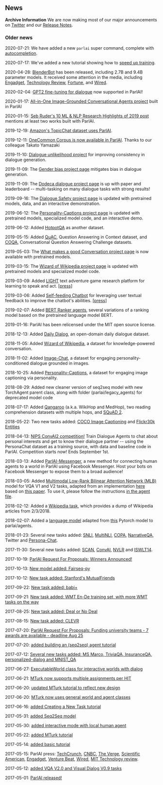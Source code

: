 ## News

**Archive Information**
We are now making most of our major announcements on [Twitter](https://twitter.com/parlai_parley) and our
[Release Notes](https://github.com/facebookresearch/ParlAI/releases).

### Older news

2020-07-21: We have added a new `parlai` super command, complete with [autocompletion](https://parl.ai/docs/tutorial_tipsntricks.html#command-line-tool).

2020-07-17: We've added a new tutorial showing how to [speed up training](https://parl.ai/docs/tutorial_fast.html).

2020-04-28: [BlenderBot](https://parl.ai/projects/recipes/) has been released, including 2.7B and 9.4B parameter models. It received some attention in the media, including [Engadget](https://www.engadget.com/facebook-chatbot-ai-open-source-blender-150001320.html), [Technology Review](https://www.technologyreview.com/2020/04/29/1000795/facebook-ai-chatbot-blender-beats-google-meena/), [Fortune](https://fortune.com/2020/04/29/facebook-creates-the-most-human-chatbot-yet/), and [Wired](https://www.wired.com/story/new-chatbot-tries-artificial-empathy/).

2020-02-04: [GPT2 fine-tuning for dialogue](https://github.com/facebookresearch/ParlAI/tree/master/parlai/agents/hugging_face)  now supported in ParlAI!

2020-01-17: [All-in-One Image-Grounded Conversational Agents project](https://twitter.com/parlai_parley/status/1218204771859017732) built in ParlAI 

2020-01-15: [Seb Ruder's 10 ML & NLP Research Highlights of 2019 post](https://ruder.io/research-highlights-2019/) mentions at least two works built with ParlAI.

2019-12-19: [Amazon's TopicChat dataset uses ParlAI](https://twitter.com/parlai_parley/status/1207716855525367808).

2019-12-11: [OneCommon Corpus is now available in ParlAI](https://twitter.com/futsaludy/status/1204661465967259648). Thanks to our colleague Takato Yamazaki

2019-11-10: [Dialogue unlikelihood project](https://parl.ai/projects/dialogue_unlikelihood/) for improving consistency in dialogue generation. 

2019-11-09: The [Gender bias project page](https://parl.ai/projects/genderation_bias/) mitigates bias in dialogue generation.

2019-11-09: The [Dodeca dialogue project page](https://parl.ai/projects/dodecadialogue/) is up with paper and leaderboard -- multi-tasking on many dialogue tasks with strong results!

2019-09-16: The [Dialogue Safety project page](https://parl.ai/projects/dialogue_safety/) is updated with pretrained models, data, and an interactive demonstration.

2019-06-12: The [Personality-Captions project page](http://parl.ai/projects/personality_captions/) is updated with pretrained models, specialized model code, and an interactive demo.

2019-06-12: Added [HotpotQA](https://github.com/facebookresearch/ParlAI/tree/master/parlai/tasks/quac) as another dataset.

2019-05-15: Added [QuAC](https://github.com/facebookresearch/ParlAI/tree/master/parlai/tasks/quac), Question Answering in Context dataset, and [COQA](https://github.com/facebookresearch/ParlAI/tree/master/parlai/tasks/coqa), Conversational Question Answering Challenge datasets.

2019-05-03: The [What makes a good Conversation project page](https://parl.ai/projects/controllable_dialogue/) is now available with pretrained models.

2019-03-15: The [Wizard of Wikipedia project page](http://parl.ai/projects/wizard_of_wikipedia/) is updated with pretrained models and specialized model code.

2019-03-09: Added [LIGHT](http://parl.ai/projects/light) text adventure game research platform for learning to speak and act. [[press]](https://venturebeat.com/2019/03/08/facebook-ai-researchers-create-a-text-based-adventure-to-study-how-ai-speak-and-act/)

2019-03-06: Added [Self-feeding Chatbot](http://parl.ai/projects/self_feeding) for leveraging user textual feedback to improve the chatbot's abilities. [[press]](https://venturebeat.com/2019/01/17/facebook-and-stanford-researchers-design-a-chatbot-that-learns-from-its-mistakes/)

2019-02-07: Added [BERT Ranker agents](https://github.com/facebookresearch/ParlAI/tree/master/parlai/agents/bert_ranker), several variations of a ranking model based on the pretrained language model BERT.

2019-01-16: ParlAI has been relicensed under the MIT open source license.

2018-12-13: Added [Daily Dialog](https://github.com/facebookresearch/ParlAI/blob/master/parlai/tasks/dailydialog/agents.py), an open-domain daily dialogue dataset.

2018-11-05: Added [Wizard of Wikipedia](http://parl.ai/projects/wizard_of_wikipedia/), a dataset for knowledge-powered conversation.

2018-11-02: Added [Image-Chat](https://klshuster.github.io/image_chat/), a dataset for engaging personality-conditioned dialogue grounded in images.

2018-10-25: Added [Personality-Captions](https://arxiv.org/abs/1810.10665), a dataset for engaging image captioning via personality.

2018-08-29: Added new cleaner version of seq2seq model with new TorchAgent parent class, along with folder (parlai/legacy_agents) for deprecated model code

2018-07-17: Added [Qangaroo](http://qangaroo.cs.ucl.ac.uk/) (a.k.a. WikiHop and MedHop), two reading comprehension datasets with multiple hops, and [SQuAD 2](https://rajpurkar.github.io/SQuAD-explorer/).

2018-05-22: Two new tasks added: [COCO Image Captioning](http://cocodataset.org/#captions-2015) and [Flickr30k Entities](http://web.engr.illinois.edu/~bplumme2/Flickr30kEntities/)

2018-04-13: [NIPS ConvAI2 competition!](http://convai.io/) Train Dialogue Agents to chat about personal interests and get to know their dialogue partner -- using the PersonaChat dataset as a training source, with data and baseline code in ParlAI. Competition starts now! Ends September 1st.

2018-03-13: Added [ParlAI-Messenger](http://parl.ai/static/docs/messenger.html), a new method for connecting human agents to a world in ParlAI using Facebook Messenger. Host your bots on Facebook Messenger to expose them to a broad audience!

2018-03-05: Added [Multimodal Low-Rank Bilinear Attention Network (MLB)](https://github.com/facebookresearch/ParlAI/blob/master/parlai/agents/mlb_vqa/mlb_vqa.py) model for VQA V1 and V2 tasks, adapted from an implementation [here](https://github.com/Cadene/vqa.pytorch) based on [this paper](https://arxiv.org/abs/1610.04325). To use it, please follow the instructions [in the agent file](https://github.com/facebookresearch/ParlAI/blob/master/parlai/agents/mlb_vqa/mlb_vqa.py).

2018-02-12: Added a [Wikipedia task](https://github.com/facebookresearch/ParlAI/blob/master/parlai/tasks/wikipedia/agents.py), which provides a dump of Wikipedia articles from 2/3/2018.

2018-02-07: Added a [language model](https://github.com/facebookresearch/ParlAI/blob/master/parlai/agents/language_model/language_model.py) adapted from [this](https://github.com/pytorch/examples/tree/master/word_language_model) Pytorch model to parlai/agents.

2018-01-23: Several new tasks added: [SNLI](https://nlp.stanford.edu/projects/snli/), [MultiNLI](https://arxiv.org/abs/1704.05426), [COPA](http://people.ict.usc.edu/~gordon/copa.html), [NarrativeQA](https://github.com/deepmind/narrativeqa), Twitter and [Persona-Chat](https://arxiv.org/abs/1801.07243).

2017-11-30: Several new tasks added: [SCAN](https://github.com/brendenlake/SCAN), [ConvAI](http://convai.io/data/), [NVLR](http://lic.nlp.cornell.edu/nlvr/) and [ISWLT14](http://wit3.fbk.eu).

2017-10-19: [ParlAI Request For Proposals: Winners Announced!](https://research.fb.com/announcing-the-winners-of-the-facebook-parlai-research-awards/)

2017-10-13: [New model added: Fairseq-py](https://github.com/facebookresearch/fairseq-py)

2017-10-12: [New task added: Stanford's MutualFriends](https://stanfordnlp.github.io/cocoa/)

2017-09-22: [New task added: babi+](https://www.researchgate.net/publication/319128941_Challenging_Neural_Dialogue_Models_with_Natural_Data_Memory_Networks_Fail_on_Incremental_Phenomena)

2017-09-21: [New task added: WMT En-De training set, with more WMT tasks on the way](https://nlp.stanford.edu/projects/nmt/)

2017-08-25: [New task added: Deal or No Deal](https://github.com/facebookresearch/end-to-end-negotiator)

2017-08-15: [New task added: CLEVR](https://github.com/facebookresearch/ParlAI/blob/master/parlai/tasks/task_list.py)

2017-07-20: [ParlAI Request For Proposals: Funding university teams - 7 awards are available - deadline Aug 25](https://research.fb.com/programs/research-awards/proposals/parlai/)

2017-07-20: [added building an (seq2seq) agent tutorial](http://www.parl.ai/static/docs/seq2seq_tutorial.html)

2017-07-12: [Several new tasks added: MS Marco, TriviaQA, InsuranceQA, personalized-dialog and MNIST_QA](https://github.com/facebookresearch/ParlAI/blob/master/parlai/tasks/task_list.py)

2017-06-27: [ExecutableWorld class for interactive worlds with dialog](https://github.com/facebookresearch/ParlAI/pull/170)

2017-06-21: [MTurk now supports multiple assignments per HIT](https://github.com/facebookresearch/ParlAI/pull/156)

2017-06-20: [updated MTurk tutorial to reflect new design](http://parl.ai/static/docs/mturk.html)

2017-06-20: [MTurk now uses general world and agent classes](https://github.com/facebookresearch/ParlAI/pull/128)

2017-06-16: [added Creating a New Task tutorial](http://parl.ai/static/docs/task_tutorial.html)

2017-05-31: [added Seq2Seq model](https://github.com/facebookresearch/ParlAI/pull/96)

2017-05-30: [added interactive mode with local human agent](https://github.com/facebookresearch/ParlAI/pull/110)

2017-05-22: [added MTurk tutorial](http://parl.ai/static/docs/mturk.html)

2017-05-14: [added basic tutorial](http://parl.ai/static/docs/basic_tutorial.html)

2017-05-15: ParlAI press: [TechCrunch](https://techcrunch.com/2017/05/15/facebooks-parlai-is-where-researchers-will-push-the-boundaries-of-conversational-ai/), [CNBC](http://www.cnbc.com/2017/05/12/facebook-releases-parlai-to-speed-realistic-chat-bot-development.html), [The Verge](https://www.theverge.com/2017/5/15/15640886/facebook-parlai-chatbot-research-ai-chatbot), [Scientific American](https://www.scientificamerican.com/article/facebook-wants-to-make-chatbots-more-conversational/), [Engadget](https://www.engadget.com/2017/05/15/facebook-parlAI-chatbot-training/), [Venture Beat](https://venturebeat.com/2017/05/15/facebook-to-launch-parlai-a-testing-ground-for-ai-and-bots/), [Wired](https://www.wired.com/2017/05/inside-facebooks-training-ground-making-chatbots-chattier/), [MIT Technology review](https://www.technologyreview.com/s/607854/facebook-wants-to-merge-ai-systems-for-a-smarter-chatbot/).

2017-05-12: [added VQA V2.0 and Visual Dialog V0.9 tasks](https://github.com/facebookresearch/ParlAI/pull/54)

2017-05-01: [ParlAI released!](https://code.facebook.com/posts/266433647155520/parlai-a-new-software-platform-for-dialog-research/)
